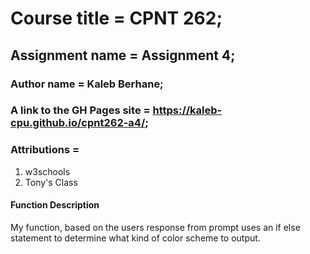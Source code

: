   # Course title = CPNT 262;
  ## Assignment name = Assignment 4;
  ### Author name = Kaleb Berhane;
  ### A link to the GH Pages site = https://kaleb-cpu.github.io/cpnt262-a4/;
  ### Attributions = 
  1. w3schools
  2. Tony's Class
  #### Function Description
  My function, based on the users response from prompt uses an if else statement to determine what kind of color scheme to output.